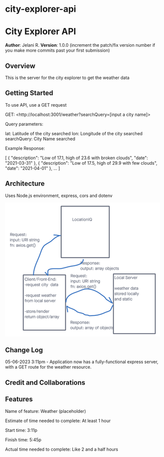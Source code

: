 # city-explorer-api

# City Explorer API

**Author**: Jelani R.
**Version**: 1.0.0 (increment the patch/fix version number if you make more commits past your first submission)

## Overview
<!-- Provide a high level overview of what this application is and why you are building it, beyond the fact that it's an assignment for this class. (i.e. What's your problem domain?) -->

This is the server for the city explorer to get the weather data

## Getting Started
<!-- What are the steps that a user must take in order to build this app on their own machine and get it running? -->

To use API, use a GET request

GET: <http://localhost:3001/weather?searchQuery=[input a city name]>

Query parameters:

lat: Latitude of the city searched
lon: Longitude of the city searched
searchQuery: City Name searched

Example Response:

[
  {
    "description": "Low of 17.1, high of 23.6 with broken clouds",
    "date": "2021-03-31"
  },
  {
    "description": "Low of 17.5, high of 29.9 with few clouds",
    "date": "2021-04-01"
  },
  ...
]

## Architecture
<!-- Provide a detailed description of the application design. What technologies (languages, libraries, etc) you're using, and any other relevant design information. -->

Uses Node.js environment, express, cors and dotenv

![Server data flow example](/imgs/server-data-flow.png)

## Change Log
<!-- Use this area to document the iterative changes made to your application as each feature is successfully implemented. Use time stamps. Here's an example:

01-01-2001 4:59pm - Application now has a fully-functional express server, with a GET route for the location resource. -->

05-06-2023 3:11pm - Application now has a fully-functional express server, with a GET route for the weather resource.

## Credit and Collaborations
<!-- Give credit (and a link) to other people or resources that helped you build this application. -->

## Features

Name of feature: Weather (placeholder)

Estimate of time needed to complete: At least 1 hour

Start time: 3:11p

Finish time: 5:45p

Actual time needed to complete: Like 2 and a half hours
